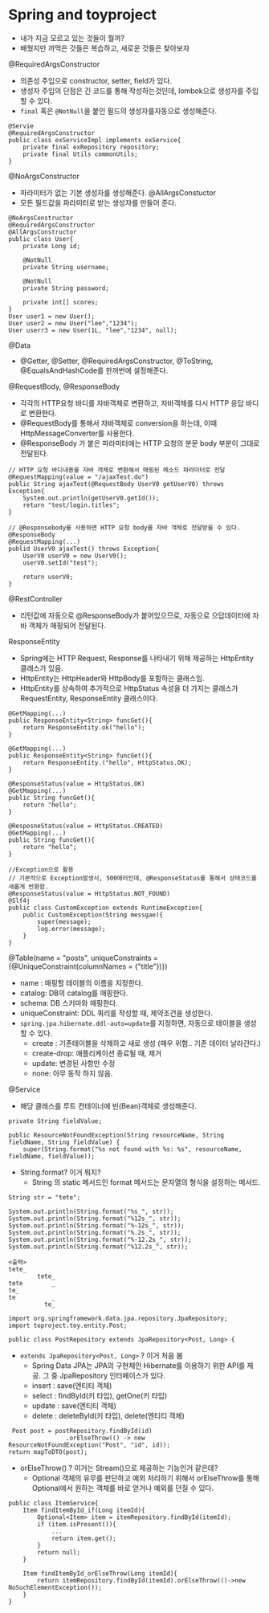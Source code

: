 # Spring and toyproject

- 내가 지금 모르고 있는 것들이 뭘까?
- 배웠지만 까먹은 것들은 복습하고, 새로운 것들은 찾아보자

@RequiredArgsConstructor
- 의존성 주입으로 constructor, setter, field가 있다.
- 생성자 주입의 단점은 긴 코드를 통해 작성하는것인데, lombok으로 생성자를 주입할 수 있다. 
- `final` 혹은 `@NotNull`을 붙인 필드의 생성자를자동으로 생성해준다.
```
@Servie
@RequiredArgsConstructor
public class exServiceImpl implements exService{
    private final exRepository repository;
    private final Utils commonUtils;
}
```
@NoArgsConstructor
- 파라미터가 없는 기본 생성자를 생성해준다.
@AllArgsConstuctor
- 모든 필드값을 파라미터로 받는 생성자를 만들어 준다.
```
@NoArgsConstructor
@RequiredArgsConstructor
@AllArgsConstructor
public class User{
    private Long id;
    
    @NotNull
    private String username;
    
    @NotNull
    private String password;
    
    private int[] scores;
}
User user1 = new User();
User user2 = new User("lee","1234");
User userr3 = new User(1L, "lee","1234", null);
```
@Data
- @Getter, @Setter, @RequiredArgsConstructor, @ToString, @EqualsAndHashCode를 한꺼번에 설정해준다.

@RequestBody, @ResponseBody
- 각각의 HTTP요청 바디를 자바객체로 변환하고, 자바객체를 다시 HTTP 응답 바디로 변환한다.
- @RequestBody를 통해서 자바객체로 conversion을 하는데, 이때 HttpMessageConverter를 사용한다. 
- @ResponseBody 가 붙은 파라미터에는 HTTP 요청의 분문 body 부분이 그대로 전달된다.

```
// HTTP 요청 바디내용을 자바 객체로 변환해서 매핑된 메소드 파라미터로 전달
@RequestMapping(value = "/ajaxTest.do")
public String ajaxTest(@RequestBody UserV0 getUserV0) throws Exception{
    System.out.println(getUserV0.getId());
    return "test/login.titles";
}

// @Responsebody를 사용하면 HTTP 요청 body를 자바 객체로 전달받을 수 있다.
@ResponseBody
@RequestMapping(...)
publid UserV0 ajaxTest() throws Exception{
    UserV0 userV0 = new UserV0();
    userV0.setId("test");
    
    return userV0;
}
```
@RestController
- 리턴값에 자동으로 @ResponseBody가 붙어있으므로, 자동으로 으답데이터에 자바 객체가 매핑되어 전달된다.

ResponseEntity
- Spring에는 HTTP Request, Response를 나타내기 위해 제공하는 HttpEntity 클래스가 있음.
- HttpEntity는 HttpHeader와 HttpBody를 포함하는 클래스임.
- HttpEntity를 상속하여 추가적으로 HttpStatus 속성을 더 가지는 클래스가 RequestEntity, ResponseEntity 클래스이다.

```
@GetMapping(...)
public ResponseEntity<String> funcGet(){
    return ResponseEntity.ok("hello");
}

@GetMapping(...)
public ResponseEntity<String> funcGet(){
    return ResponseEntity.("hello", HttpStatus.OK);
}

@ResponseStatus(value = HttpStatus.OK)
@GetMapping(...)
public String funcGet(){
    return "hello";
}

@ResposneStatus(value = HttpStatus.CREATED)
@GetMapping(...)
public String funcGet(){
    return "hello";
}

//Exception으로 활용
// 기본적으로 Exception발생시, 500에러인데, @ResponseStatus를 통해서 상태코드를 새롭게 반환함.
@ResponseStatus(value = HttpStatus.NOT_FOUND)
@Slf4j
public class CustomException extends RuntimeException{
    public CustomException(String messgae){
        super(message);
        log.error(message);
    }
}
```

@Table(name = "posts", uniqueConstraints = {@UniqueConstraint(columnNames = {"title"})})
- name : 매핑할 테이블의 이름을 지정한다.
- catalog: DB의 catalog를 매핑한다.
- schema: DB 스키마와 매핑한다.
- uniqueConstraint: DDL 쿼리를 작성할 때, 제약조건을 생성한다.
- `spring.jpa.hibernate.ddl-auto=update`를 지정하면, 자동으로 테이블을 생성할 수 있다.
    - create : 기존테이블을 삭제하고 새로 생성 (매우 위험.. 기존 데이터 날라간다.)
    - create-drop: 애플리케이션 종료될 때, 제거
    - update: 변경된 사항만 수정
    - none: 아무 동작 하지 않음.

@Service
- 해당 클래스를 루트 컨테이너에 빈(Bean)객체로 생성해준다.

```
private String fieldValue;

public ResourceNotFoundException(String resourceName, String fieldName, String fieldValue) {
    super(String.format("%s not found with %s: %s", resourceName, fieldName, fieldValue));
```
- String.format? 이거 뭐지?
    - String 의 static 메서드인 format 메서드는 문자열의 형식을 설정하는 메서드.

```
String str = "tete";

System.out.println(String.format("%s_", str));
System.out.println(String.format("%12s_", str));
System.out.println(String.format("%-12s_", str));
System.out.println(String.format("%.2s_", str));
System.out.println(String.format("%-12.2s_", str));
System.out.println(String.format("%12.2s_", str));

<출력>
tete_
        tete_
tete        _
te_
te          _
          te_
```

```
import org.springframework.data.jpa.repository.JpaRepository;
import toproject.toy.entity.Post;

public class PostRepository extends JpaRepository<Post, Long> {
```
- `extends JpaRepository<Post, Long>` ? 이거 처음 봄
    - Spring Data JPA는 JPA의 구현체인 Hibernate를 이용하기 위한 API를 제공. 그 중 JpaRepository 인터페이스가 있다.
    - insert : save(엔티티 객체)
    - select : findById(키 타입), getOne(키 타입)
    - update : save(엔티티 객체)
    - delete : deleteById(키 타입), delete(엔티티 객체)

```
 Post post = postRepository.findById(id)
                .orElseThrow(() -> new ResourceNotFoundException("Post", "id", id));
return mapToDTO(post);
```
- orElseThrow() ? 이거는 Stream()으로 제공하는 기능인거 같은데?
    - Optional 객체의 유무를 판단하고 예외 처리하기 위해서 orElseThrow를 통해 Optional에서 원하는 객체를 바로 얻거나 예외를 던질 수 있다.

```
public class ItemService{
    Item findItemById_if(Long itemId){
        Optional<Item> item = itemRepository.findById(itemId);
        if (item.isPresent()){
            ...
            return item.get();
        }
        return null;
    }
    
    Item findItemById_orElseThrow(Long itemId){
        return itemRepository.findById(itemId).orElseThrow(()->new NoSuchElementException());
    }
}



```














